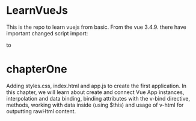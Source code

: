 # LearnVueJs
This is the repo to learn vuejs from basic.
From the vue 3.4.9. there have important changed script import:
<script src="https://unpkg.com/vue@next" defer></script>
to
<script src="https://unpkg.com/vue@3.4.9/dist/vue.global.js" defer></script>

# chapterOne
Adding styles.css, index.html and app.js to create the first application.
In this chapter, we will learn about create and connect Vue App instances, interpolation and data binding,
binding attributes with the v-bind directive, methods, working with data inside (using $this) and usage of v-html for outputting rawHtml content.